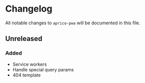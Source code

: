 # Changelog
All notable changes to `aprico-pwa` will be documented in this file.

## Unreleased
### Added
- Service workers
- Handle special query params
- 404 template